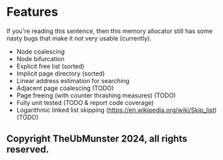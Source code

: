 # Features
If you're reading this sentence, then this memory allocator still has some nasty bugs that make it not very usable (currently).

* Node coalescing
* Node bifurcation
* Explicit free list (sorted)
* Implicit page directory (sorted)
* Linear address estimation for searching
* Adjacent page coalescing (TODO)
* Page freeing (with counter thrashing measures) (TODO)
* Fully unit tested (TODO & report code coverage)
* Logarithmic linked list skipping (https://en.wikipedia.org/wiki/Skip_list) (TODO)
## Copyright TheUbMunster 2024, all rights reserved.
